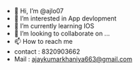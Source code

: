 - 👋 Hi, I’m @ajlo07
- 👀 I’m interested in App devlopment
- 🌱 I’m currently learning IOS
- 💞️ I’m looking to collaborate on ...
- 📫 How to reach me 
- contact : 8320903662
- Mail : ajaykumarkhaniya663@gmail.com

<!---
ajlo07/ajlo07 is a ✨ special ✨ repository because its `README.md` (this file) appears on your GitHub profile.
You can click the Preview link to take a look at your changes.
--->
